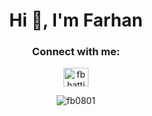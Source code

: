 <h1 align="center">Hi 👋, I'm Farhan</h1>
<h3 align="center">Connect with me:</h3>
<p align="center">
<a href="https://linkedin.com/in/fbhatti0801" target="blank"><img align="center" src="https://cdn.jsdelivr.net/npm/simple-icons@3.0.1/icons/linkedin.svg" alt="fbhatti0801" height="30" width="40" /></a>
</p>

<p align="center"><img align="center" src="https://github-readme-stats.vercel.app/api/top-langs?username=fb0801&show_icons=true&theme=dark&locale=en&layout=compact" alt="fb0801" /></p>
